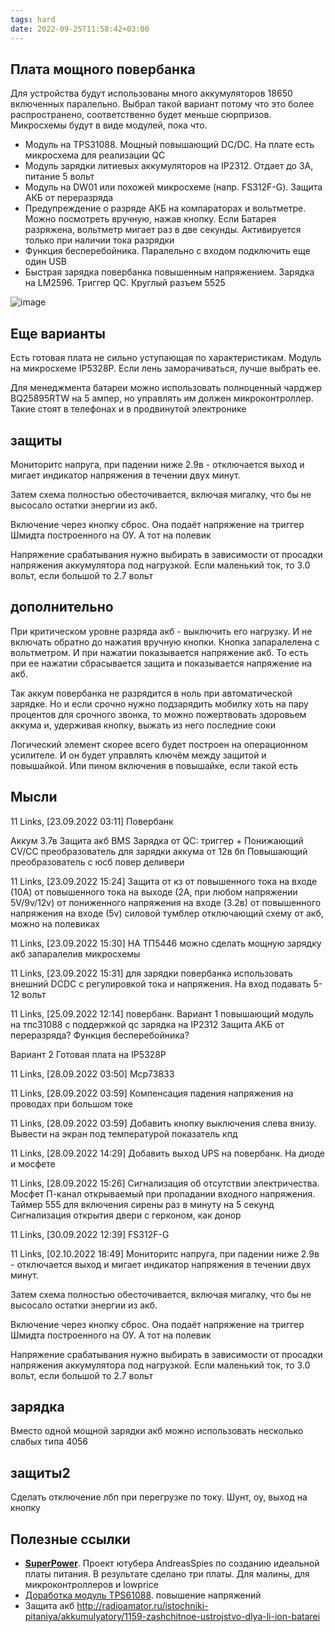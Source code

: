 ```yaml
---
tags: hard
date: 2022-09-25T11:58:42+03:00
---
```


## Плата мощного повербанка
Для устройства будут использованы много аккумуляторов 18650 включенных паралельно. Выбрал такой вариант потому что это более распространено, соответственно будет меньше сюрпризов. Микросхемы будут в виде модулей, пока что.


- Модуль на TPS31088. Мощный повышающий DC/DC. На плате есть микросхема для реализации QC
- Модуль зарядки литиевых аккумуляторов на IP2312. Отдает до 3А, питание 5 вольт
- Модуль на DW01 или похожей микросхеме (напр. FS312F-G). Защита АКБ от переразряда
- Предупреждение о разряде АКБ на компараторах и вольтметре. Можно посмотреть вручную, нажав кнопку. Если Батарея разряжена, вольтметр мигает раз в две секунды. Активируется только при наличии тока разрядки
- Функция бесперебойника. Паралельно с входом подключить еще один USB
- Быстрая зарядка повербанка повышенным напряжением. Зарядка на LM2596. Триггер QC. Круглый разъем 5525

![image](https://user-images.githubusercontent.com/17731587/192786580-7ec0c611-4672-4fa5-9bee-f5cd7e79138c.png)

## Еще варианты
Есть готовая плата не сильно уступающая по характеристикам. Модуль на микросхеме IP5328P. Если лень заморачиваться, лучше выбрать ее.

Для менеджмента батареи можно использовать полноценный чарджер BQ25895RTW на 5 ампер, но управлять им должен микроконтроллер. Такие стоят в телефонах и в продвинутой электронике

## защиты
Мониторитс напруга, при падении ниже 2.9в - отключается выход и мигает индикатор напряжения в течении двух минут. 

Затем схема полностью обесточивается, включая мигалку, что бы не высосало остатки энергии из акб. 

Включение через кнопку сброс. Она подаёт напряжение на триггер Шмидта построенного на ОУ. А тот на полевик


Напряжение срабатывания нужно выбирать в зависимости от просадки напряжения аккумулятора под нагрузкой. Если маленький ток, то 3.0 вольт, если большой то 2.7 вольт

## дополнительно
При критическом уровне разряда акб - выключить его нагрузку. И не включать обратно до нажатия вручную кнопки. Кнопка запаралелена с вольтметром. И при нажатии показывается напряжение акб. То есть при ее нажатии сбрасывается защита и показывается напряжение на акб. 

Так аккум повербанка не разрядится в ноль при автоматической зарядке. Но и если срочно нужно подзарядить мобилку хоть на пару процентов для срочного звонка, то можно пожертвовать здоровьем аккума и, удерживая кнопку, выжать из него последние соки

Логический элемент скорее всего будет построен на операционном усилителе. И он будет управлять ключём между защитой и повышайкой. Или пином включения в повышайке, если такой есть



## Мысли
11 Links, [23.09.2022 03:11]
Повербанк

Аккум 3.7в
Защита акб BMS
Зарядка от QC: триггер  + 
Понижающий CV/CC преобразователь для зарядки аккума от 12в бп
Повышающий преобразователь с юсб повер деливери

11 Links, [23.09.2022 15:24]
Защита от кз
от повышенного тока на входе (10А)
от повышенного тока на выходе (2А, при любом напряжении 5V/9v/12v)
от пониженного напряжения на входе (3.2в)
от повышенного напряжения на входе (5v)
силовой тумблер отключающий схему от акб, можно на полевиках

11 Links, [23.09.2022 15:30]
НА ТП5446 можно сделать мощную зарядку акб запаралелив микросхемы

11 Links, [23.09.2022 15:31]
для зарядки повербанка использовать внешний DCDC с регулировкой тока и напряжения. На вход подавать 5-12 вольт

11 Links, [25.09.2022 12:14]
повербанк. Вариант 1
повышающий модуль на тпс31088 с поддержкой qc
зарядка на IP2312
Защита АКБ от переразряда?
Функция бесперебойника?

Вариант 2
Готовая плата на IP5328P

11 Links, [28.09.2022 03:50]
Mcp73833

11 Links, [28.09.2022 03:59]
Компенсация падения напряжения на проводах при большом токе

11 Links, [28.09.2022 03:59]
Добавить кнопку выключения слева внизу. Вывести на экран под температурой показатель кпд

11 Links, [28.09.2022 14:29]
Добавить выход UPS на повербанк. На диоде и мосфете

11 Links, [28.09.2022 15:26]
Сигнализация об отсутствии электричества. 
Мосфет П-канал открываемый при пропадании входного напряжения.
Таймер 555 для включения сирены раз в минуту на 5 секунд
Сигнализация открытия двери с герконом, как донор

11 Links, [30.09.2022 12:39]
FS312F-G

11 Links, [02.10.2022 18:49]
Мониторитс напруга, при падении ниже 2.9в - отключается выход и мигает индикатор напряжения в течении двух минут. 

Затем схема полностью обесточивается, включая мигалку, что бы не высосало остатки энергии из акб. 

Включение через кнопку сброс. Она подаёт напряжение на триггер Шмидта построенного на ОУ. А тот на полевик


Напряжение срабатывания нужно выбирать в зависимости от просадки напряжения аккумулятора под нагрузкой. Если маленький ток, то 3.0 вольт, если большой то 2.7 вольт



## зарядка
Вместо одной мощной зарядки акб можно использовать несколько слабых типа 4056


## защиты2
Сделать отключение лбп при перегрузке по току. Шунт, оу, выход на кнопку


## Полезные ссылки
- [**SuperPower**](https://github.com/SensorsIot/SuperPower). Проект ютубера AndreasSpies по созданию идеальной платы питания. В результате сделано три платы. Для малины, для микроконтроллеров и lowprice
- [Доработка модуль TPS61088](https://youtu.be/UtS0hpmpKGs?t=86). повышение напряжений
- Защита акб <http://radioamator.ru/istochniki-pitaniya/akkumulyatory/1159-zashchitnoe-ustrojstvo-dlya-li-ion-batarei>
